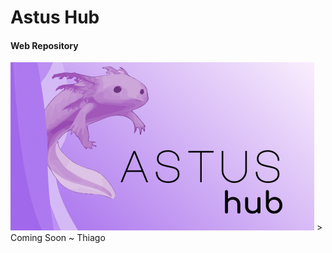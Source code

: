 # Astus Hub
#### Web Repository

<img src="https://github.com/thiagowaib/astus-web/blob/main/.github/Placeholder.png?raw=true">
> Coming Soon ~ Thiago